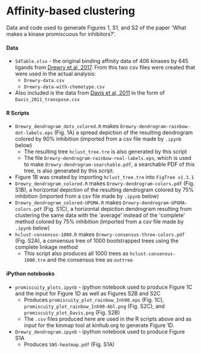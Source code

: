 # Affinity-based clustering

Data and code used to generate Figures 1, S1, and S2 of the paper 'What makes a kinase promiscuous for inhibitors?'.  

#### Data
* `S4Table.xlsx` - the original binding affinity data of 406 kinases by 645 ligands from [Drewry et al, 2017](https://doi.org/10.1371/journal.pone.0181585). From this two csv files were created that were used in the actual analysis:
  * `Drewry-data.csv`
  * `Drewry-data-with-chemotype.csv`
* Also included is the data from [Davis et al, 2011](https://doi.org/10.1038/nbt.1990) in the form of `Davis_2011_transpose.csv`
#### R Scripts
* `Drewry_dendrogram_dots_colored.R` makes `Drewry-dendrogram-rainbow-dot-labels.eps` (Fig. 1A) a spread depiction of the resulting dendrogram colored by 90% inhibition (imported from a csv file made by `.ipynb` below)
  * The resulting tree `hclust_tree.tre` is also generated by this script
  * The file `Drewry-dendrogram-rainbow-real-labels.eps`, which is used to make `Drewry-dendrogram-searchable.pdf`, a searchable PDF of this tree, is also generated by this script.
* Figure 1B was created by importing `hclust_tree.tre` into `FigTree v1.3.1`
* `Drewry_dendrogram_colored.R` makes `Drewry-dendrogram-colors.pdf` (Fig. S1B), a horizontal depiction of the resulting dendrogram colored by 75% inhibition (imported from a csv file made by `.ipynb` below)
* `Drewry_dendrogram_colored-UPGMA.R` makes `Drewry-dendrogram-UPGMA-colors.pdf` (Fig. S1C), a horizontal depiction dendrogram resulting from clustering the same data with the 'average' instead of the 'complete' method colored by 75% inhibition (imported from a csv file made by `.ipynb` below)
* `hclust-consensus-1000.R` makes `Drewry-consensus-three-colors.pdf` (Fig. S2A), a consensus tree of 1000 bootstrapped trees using the complete linkage method
    * This script also produces all 1000 trees as `hclust-consensus-1000.tre` and the consensus tree as `outtree`
#### iPython notebooks
* `promiscuity_plots.ipynb` - ipython notebook used to produce Figure 1C  and the input for Figure 1D as well as Figures S2B and S2C
  * Produces `promiscuity_plot_rainbow_Inh90.eps` (Fig. 1C), `promiscuity_plot_rainbow_Inh90-Abl.png` (Fig. S2C), and `promiscuity_plot_Davis.png` (Fig. S2B)
  * The `.csv` files produced here are used in the R scripts above and as input for the kinmap tool at kinhub.org to generate Figure 1D.
* `Drewry_dendrogram.ipynb` - ipython notebook used to produce Figure S1A
  * Produces `SNS-heatmap.pdf` (Fig. S1A)